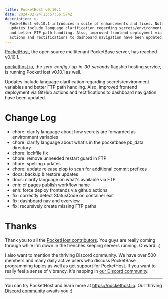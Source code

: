 ```yaml
---
title: PocketHost v0.10.1
date: 2024-02-24T13:57:56.574Z
description: >-
  PocketHost v0.10.1 introduces a suite of enhancements and fixes. Notable
  updates include language clarification regarding secrets/environment variables
  and better FTP path handling. Also, improved frontend deployment via GitHub
  actions and rectifications to dashboard navigation have been updated.
---
```


[PocketHost](https://github.com/pockethost/pockethost), the open source multitenant PocketBase server, has reached v0.10.1.

[pockethost.io](https://pockethost.io), the _zero-config / up-in-30-seconds_ flagship hosting service, is running PocketHost v0.10.1 as well.

Updates include language clarification regarding secrets/environment variables and better FTP path handling. Also, improved frontend deployment via GitHub actions and rectifications to dashboard navigation have been updated.

# Change Log

- chore: clarify language about how secrets are forwarded as environment variables
- chore: clarify language about what's in the pocketbase pb_data directory
- chore: lockfile fix
- chore: remove unneeded restart guard in FTP
- chore: spelling updates
- chore: update release plop to scan for additional commit prefixes
- docs: backup & restore updates
- docs: clarify language on what's available via FTP
- enh: cf pages publish workflow name
- enh: force deploy frontends via github actions
- fix: correctly detect StatusCode on container exit
- fix: dashboard nav and overview
- fix: recursively create missing FTP paths

# Thanks

Thank you to all the [PocketHost contributors](https://github.com/pockethost/pockethost/graphs/contributors). You guys are really coming through while I'm down in the trenches keeping servers running. Onward! :)

I also want to mention the thriving Discord community. We have over 500 members and many daily active users who discuss PocketBase programming topics as well as get support for PocketHost. If you want to really feel a sense of vibrancy, it's happing in [our Discord community](https://discord.gg/HsSjcuPRWX).

---

You can try PocketHost and learn more at https://pockethost.io. Our thriving [Discord community](https://discord.gg/HsSjcuPRWX) awaits you :)
